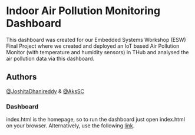 # Indoor Air Pollution Monitoring Dashboard
This dashboard was created for our Embedded Systems Workshop (ESW) Final Project where we created and deployed an IoT based Air Pollution Monitor (with temperature and humidity sensors) in THub and analysed the air pollution data via this dashboard.

## Authors
[@JoshitaDhanireddy](https://github.com/JoshitaDhanireddy) & [@AksSC](https://github.com/AksSC)

### Dashboard
index.html is the homepage, so to run the dashboard just open index.html on your browser.
Alternatively, use the following [link](https://akssc.github.io/airpollution/dashboard/).
